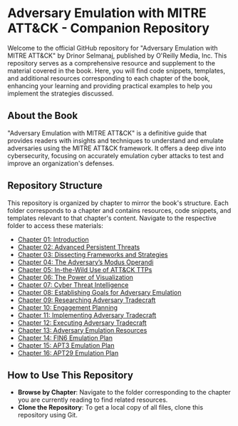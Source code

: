 # Adversary Emulation with MITRE ATT&CK - Companion Repository

Welcome to the official GitHub repository for "Adversary Emulation with MITRE ATT&CK" by Drinor Selmanaj, published by O'Reilly Media, Inc. This repository serves as a comprehensive resource and supplement to the material covered in the book. Here, you will find code snippets, templates, and additional resources corresponding to each chapter of the book, enhancing your learning and providing practical examples to help you implement the strategies discussed.

## About the Book

"Adversary Emulation with MITRE ATT&CK" is a definitive guide that provides readers with insights and techniques to understand and emulate adversaries using the MITRE ATT&CK framework. It offers a deep dive into cybersecurity, focusing on accurately emulation cyber attacks to test and improve an organization's defenses.

## Repository Structure

This repository is organized by chapter to mirror the book's structure. Each folder corresponds to a chapter and contains resources, code snippets, and templates relevant to that chapter's content. Navigate to the respective folder to access these materials:

- [Chapter 01: Introduction](chapter_01)
- [Chapter 02: Advanced Persistent Threats](chapter_02)
- [Chapter 03: Dissecting Frameworks and Strategies](chapter_03)
- [Chapter 04: The Adversary’s Modus Operandi](chapter_04)
- [Chapter 05: In-the-Wild Use of ATT&CK TTPs](chapter_05)
- [Chapter 06: The Power of Visualization](chapter_06)
- [Chapter 07: Cyber Threat Intelligence](chapter_07)
- [Chapter 08: Establishing Goals for Adversary Emulation](chapter_08)
- [Chapter 09: Researching Adversary Tradecraft](chapter_09)
- [Chapter 10: Engagement Planning](chapter_10)
- [Chapter 11: Implementing Adversary Tradecraft](chapter_11)
- [Chapter 12: Executing Adversary Tradecraft](chapter_12)
- [Chapter 13: Adversary Emulation Resources](chapter_13)
- [Chapter 14: FIN6 Emulation Plan](chapter_14)
- [Chapter 15: APT3 Emulation Plan](chapter_15)
- [Chapter 16: APT29 Emulation Plan](chapter_16)

## How to Use This Repository

- **Browse by Chapter**: Navigate to the folder corresponding to the chapter you are currently reading to find related resources.
- **Clone the Repository**: To get a local copy of all files, clone this repository using Git.

